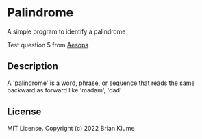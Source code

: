 # Palindrome
A simple program to identify a palindrome 

Test question 5 from [Aesops](https://www.notion.so/Aesops-Weekly-Coding-Tasks-11d495cef8304efa90ed183d48a02c3f)

## Description
A 'palindrome' is a word, phrase, or sequence that reads the same backward as forward like 'madam', 'dad'

## License
MIT License. Copyright (c) 2022 Brian Kiume
